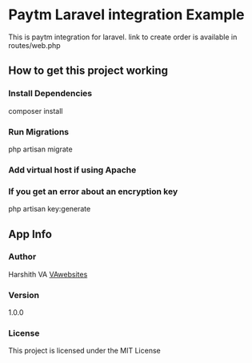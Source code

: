 

# Paytm Laravel integration Example
This is paytm integration for laravel.
link to create order is available in routes/web.php

## How to get this project working

### Install Dependencies
composer install

### Run Migrations
php artisan migrate

### Add virtual host if using Apache

### If you get an error about an encryption key

php artisan key:generate

## App Info

### Author

Harshith VA
[VAwebsites](http://www.vawebsites.in)

### Version

1.0.0

### License

This project is licensed under the MIT License

